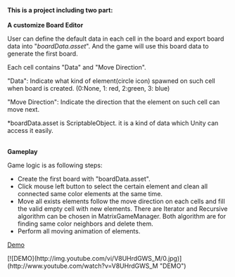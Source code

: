 <p>
<strong>This is a project including two part:<br>
</strong><br>
<strong>A customize Board Editor</strong> 
</p>
<p>
User can define the default data in each cell in the board and export board data into "<em>boardData.asset</em>". And the game will use this board data to generate the first board.<br>

</p>
<p>
Each cell contains "Data" and "Move Direction".
</p>
<p>
"Data": Indicate what kind of element(circle icon) spawned on such cell when board is  created. (0:None, 1: red, 2:green, 3: blue)
</p>
<p>
"Move Direction": Indicate the direction that the element on such cell can move next.
</p>
<p>
*boardData.asset is ScriptableObject. it is a kind of data which Unity can access it easily.
</p>
<p>
<br>
<strong>Gameplay</strong>
</p>
<p>
Game logic is as following steps:
</p><ul>

<li>Create the first board with "boardData.asset".
<li>Click mouse left button to select the certain element and clean all connected same color elements at the same time.
<li>Move all exists elements follow the move direction on each cells and fill the valid empty cell with new elements. There are Iterator and Recursive algorithm can be chosen in MatrixGameManager. Both algorithm are for finding same color neighbors and delete them.
<li>Perform all moving animation of elements.</li></ul>

<p>
<a href="https://youtu.be/V8UHrdGWS_M">Demo</a>
</p>
[![DEMO](http://img.youtube.com/vi/V8UHrdGWS_M/0.jpg)](http://www.youtube.com/watch?v=V8UHrdGWS_M "DEMO")


